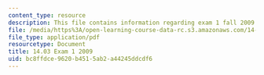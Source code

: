 ```yaml
---
content_type: resource
description: This file contains information regarding exam 1 fall 2009.
file: /media/https%3A/open-learning-course-data-rc.s3.amazonaws.com/14-03-microeconomic-theory-and-public-policy-fall-2016/bc8ffdce9620b4515ab2a44245ddcdf6_MIT14_03F16_exam1_09.pdf
file_type: application/pdf
resourcetype: Document
title: 14.03 Exam 1 2009
uid: bc8ffdce-9620-b451-5ab2-a44245ddcdf6
---
```

